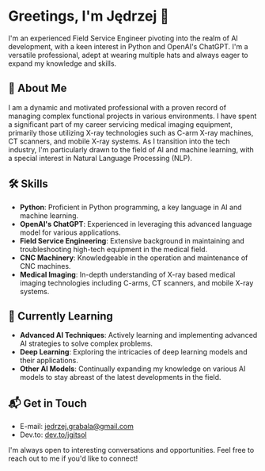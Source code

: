 # Greetings, I'm Jędrzej 👋

I'm an experienced Field Service Engineer pivoting into the realm of AI development, with a keen interest in Python and OpenAI's ChatGPT. I'm a versatile professional, adept at wearing multiple hats and always eager to expand my knowledge and skills.

## 🚀 About Me
I am a dynamic and motivated professional with a proven record of managing complex functional projects in various environments. I have spent a significant part of my career servicing medical imaging equipment, primarily those utilizing X-ray technologies such as C-arm X-ray machines, CT scanners, and mobile X-ray systems. As I transition into the tech industry, I'm particularly drawn to the field of AI and machine learning, with a special interest in Natural Language Processing (NLP).

## 🛠 Skills
- **Python**: Proficient in Python programming, a key language in AI and machine learning.
- **OpenAI's ChatGPT**: Experienced in leveraging this advanced language model for various applications.
- **Field Service Engineering**: Extensive background in maintaining and troubleshooting high-tech equipment in the medical field.
- **CNC Machinery**: Knowledgeable in the operation and maintenance of CNC machines.
- **Medical Imaging**: In-depth understanding of X-ray based medical imaging technologies including C-arms, CT scanners, and mobile X-ray systems.

## 🎯 Currently Learning
- **Advanced AI Techniques**: Actively learning and implementing advanced AI strategies to solve complex problems.
- **Deep Learning**: Exploring the intricacies of deep learning models and their applications.
- **Other AI Models**: Continually expanding my knowledge on various AI models to stay abreast of the latest developments in the field.

## 📬 Get in Touch
- E-mail: jedrzej.grabala@gmail.com
- Dev.to: [dev.to/jgitsol](https://dev.to/jgitsol)

I'm always open to interesting conversations and opportunities. Feel free to reach out to me if you'd like to connect!
